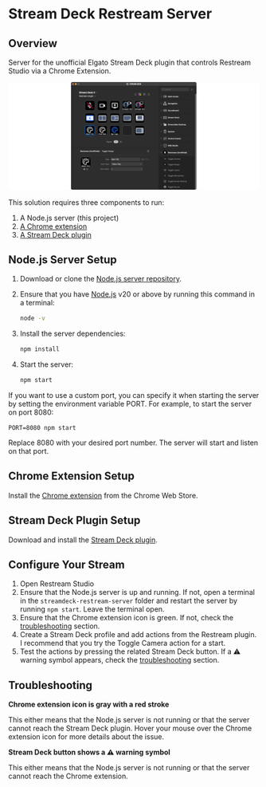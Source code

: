 # Stream Deck Restream Server

## Overview

Server for the unofficial Elgato Stream Deck plugin that controls Restream Studio via a Chrome Extension.

![Screenshot of the Stream Deck plugin](https://github.com/pozil/streamdeck-restream-plugin/raw/main/src/org.pozil.restream.sdPlugin/previews/screenshot.png)

This solution requires three components to run:
1. A Node.js server (this project)
1. [A Chrome extension](https://github.com/pozil/restream-chrome-extension)
1. [A Stream Deck plugin](https://github.com/pozil/streamdeck-restream-plugin)

## Node.js Server Setup

1. Download or clone the [Node.js server repository](https://github.com/pozil/streamdeck-restream-server).

1. Ensure that you have [Node.js](https://nodejs.org/en) v20 or above by running this command in a terminal:
    ```sh
    node -v
    ```

1. Install the server dependencies:
    ```sh
    npm install
    ```

1. Start the server:
    ```sh
    npm start
    ```

If you want to use a custom port, you can specify it when starting the server by setting the environment variable PORT. For example, to start the server on port 8080:

    PORT=8080 npm start

Replace 8080 with your desired port number. 
The server will start and listen on that port.

## Chrome Extension Setup

Install the [Chrome extension](https://chromewebstore.google.com/u/1/detail/restream-studio-controls/aljahkhjciggopmeccklmohhagoinpal?hl=en) from the Chrome Web Store.


## Stream Deck Plugin Setup

Download and install the [Stream Deck plugin](https://github.com/pozil/streamdeck-restream-plugin/releases/latest/download/org.pozil.restream.streamDeckPlugin).


## Configure Your Stream

1. Open Restream Studio
1. Ensure that the Node.js server is up and running. If not, open a terminal in the `streamdeck-restream-server` folder and restart the server by running `npm start`. Leave the terminal open.
1. Ensure that the Chrome extension icon is green. If not, check the [troubleshooting](#troubleshooting) section.
1. Create a Stream Deck profile and add actions from the Restream plugin. I recommend that you try the Toggle Camera action for a start.
1. Test the actions by pressing the related Stream Deck button. If a ⚠️ warning symbol appears, check the [troubleshooting](#troubleshooting) section.


## Troubleshooting

**Chrome extension icon is gray with a red stroke**

This either means that the Node.js server is not running or that the server cannot reach the Stream Deck plugin. Hover your mouse over the Chrome extension icon for more details about the issue.

**Stream Deck button shows a ⚠️ warning symbol**

This either means that the Node.js server is not running or that the server cannot reach the Chrome extension.

